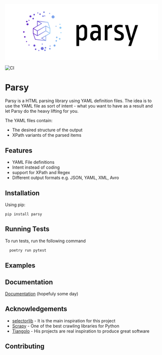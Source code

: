 ![Logo](images/parsy-logo.png)

![CI](https://github.com/github/docs/actions/workflows/main.yml/badge.svg)

# Parsy

Parsy is a HTML parsing library using YAML definition files. The idea is to use the YAML file as
sort of intent - what you want to have as a result and let Parsy do the heavy lifting for you.

The YAML files contain:
- The desired structure of the output
- XPath variants of the parsed items

## Features

- YAML File definitions
- Intent instead of coding
- support for XPath and Regex
- Different output formats e.g. JSON, YAML, XML, Avro

## Installation

Using pip:
```shell
pip install parsy
```


## Running Tests

To run tests, run the following command

```bash
  poetry run pytest
```

## Examples

## Documentation

[Documentation](https://parsy.readthedocs.com) (hopefuly some day)

## Acknowledgements

 - [selectorlib](https://selectorlib.com/) - It is the main inspiration for this project
 - [Scrapy](https://scrapy.org/) - One of the best crawling libraries for Python
 - [Tiangolo](https://tiangolo.com/projects) - His projects are real inspiration to produce great software


## Contributing


